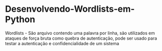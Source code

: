 # Desenvolvendo-Wordlists-em-Python
Wordlists - São arquivo contendo uma palavra por linha, são utilizados em ataques de força bruta como quebra de autenticação, pode ser usado para testar a autenticação e confidencialidade de um sistema
